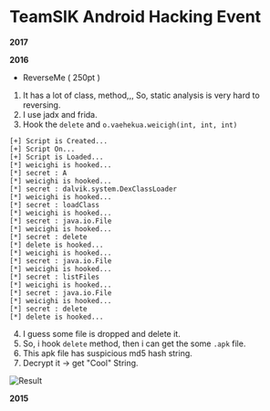 # TeamSIK Android Hacking Event
**2017**

**2016**
- ReverseMe ( 250pt )
1. It has a lot of class, method,,, So, static analysis is very hard to reversing.
2. I use jadx and frida.
3. Hook the `delete` and `o.vaehekua.weicigh(int, int, int)`
```
[+] Script is Created...
[+] Script On...
[+] Script is Loaded...
[*] weicighi is hooked...
[*] secret : A
[*] weicighi is hooked...
[*] secret : dalvik.system.DexClassLoader
[*] weicighi is hooked...
[*] secret : loadClass
[*] weicighi is hooked...
[*] secret : java.io.File
[*] weicighi is hooked...
[*] secret : delete
[*] delete is hooked...
[*] weicighi is hooked...
[*] secret : java.io.File
[*] weicighi is hooked...
[*] secret : listFiles
[*] weicighi is hooked...
[*] secret : java.io.File
[*] weicighi is hooked...
[*] secret : delete
[*] delete is hooked...
```
4. I guess some file is dropped and delete it.
5. So, i hook `delete` method, then i can get the some `.apk` file.
6. This apk file has suspicious md5 hash string.
7. Decrypt it -> get "Cool" String.

![Result](https://github.com/vngkv123/CTF/blob/master/wargame/Android_Hacking_Event/ReverseMe/ReverseMe.png)

**2015**
